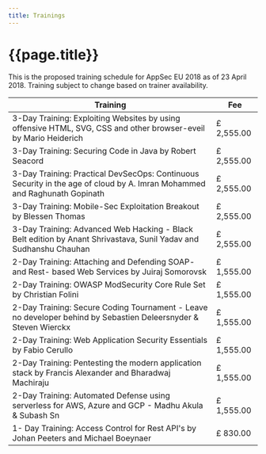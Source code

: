 ```yaml
---
title: Trainings
---
```

# {{page.title}}

This is the proposed training schedule for AppSec EU 2018 as of 23 April 2018. Training subject to change based on trainer availability.


<table class="price">
<thead>
<tr>
	<th>Training</th>
	<th>Fee</th>
</tr>
</thead>
<tbody>
<tr>
	<td>3-Day Training: Exploiting Websites by using offensive HTML, SVG, CSS and other browser-eveil by Mario Heiderich</td>
	<td>£ 2,555.00</td>
</tr>
<tr>
	<td>3-Day Training: Securing Code in Java by Robert Seacord</td>
	<td>£ 2,555.00</td>
</tr>
<tr>
	<td>3-Day Training: Practical DevSecOps: Continuous Security in the age of cloud by A. Imran Mohammed and Raghunath Gopinath</td>
	<td>£ 2,555.00</td>
</tr>
<tr>
	<td>3-Day Training: Mobile-Sec Exploitation Breakout by Blessen Thomas</td>
	<td>£ 2,555.00</td>
</tr>
<tr>
	<td>3-Day Training: Advanced Web Hacking - Black Belt edition by Anant Shrivastava, Sunil Yadav and Sudhanshu Chauhan</td>
	<td>£ 2,555.00</td>
</tr>
<tr>
	<td>2-Day Training: Attaching and Defending SOAP- and Rest- based Web Services by Juiraj Somorovsk</td>
	<td>£ 1,555.00</td>
</tr>
<tr>
	<td>2-Day Training: OWASP ModSecurity Core Rule Set by Christian Folini</td>
	<td>£ 1,555.00</td>
</tr>
<tr>
	<td>2-Day Training:  Secure Coding Tournament - Leave no developer behind by Sebastien Deleersnyder & Steven Wierckx</td>
	<td>£ 1,555.00</td>
</tr>
<tr>
	<td>2-Day Training:  Web Application Security Essentials by Fabio Cerullo</td>
	<td>£ 1,555.00</td>
</tr>
<tr>
	<td>2-Day Training:  Pentesting the modern application stack by Francis Alexander and Bharadwaj Machiraju</td>
	<td>£ 1,555.00</td>
</tr>
<tr>
	<td>2-Day Training:  Automated Defense using serverless for AWS, Azure and GCP - Madhu Akula & Subash Sn</td>
	<td>£ 1,555.00</td>
</tr>
<tr>
	<td>1- Day Training:  Access Control for Rest API's by Johan Peeters and Michael Boeynaer</td>
	<td>£ 830.00</td>
</tr>
</tbody>
</table>
